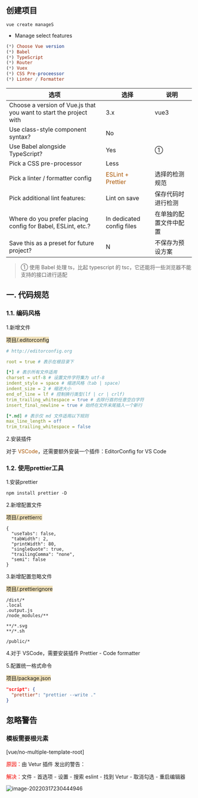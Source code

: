 ## 创建项目

```
vue create manageS
```



- Manage select features

```elm
(*) Choose Vue version
(*) Babel
(*) TypeScript
(*) Router
(*) Vuex
(*) CSS Pre-proceessor
(*) Linter / Formatter
```

| 选项                                                         | 选择                                               | 说明                   |
| ------------------------------------------------------------ | -------------------------------------------------- | ---------------------- |
| Choose a version of Vue.js that you want to start the project with | 3.x                                                | vue3                   |
| Use class-style component syntax?                            | No                                                 |                        |
| Use Babel alongside TypeScript?                              | Yes                                                | ①                      |
| Pick a CSS pre-processor                                     | Less                                               |                        |
| Pick a linter / formatter config                             | <span style="color: #a50">ESLint + Prettier</span> | 选择的检测规范         |
| Pick additional lint features:                               | Lint on save                                       | 保存代码时进行检测     |
| Where do you prefer placing config for Babel, ESLint, etc.?  | In dedicated config files                          | 在单独的配置文件中配置 |
| Save this as a preset for future project?                    | N                                                  | 不保存为预设方案       |

> ① 使用 Babel 处理 ts，比起 typescript 的 tsc，它还能将一些浏览器不能支持的接口进行适配

 

## 一. 代码规范

### 1.1. 编码风格

1.新增文件

<span style="backGround: #efe0b9">项目/.editorconfig</span>

```yaml
# http://editorconfig.org

root = true # 表示在根目录下

[*] # 表示所有文件适用
charset = utf-8 # 设置文件字符集为 utf-8
indent_style = space # 缩进风格（tab | space）
indent_size = 2 # 缩进大小
end_of_line = lf # 控制换行类型(lf | cr | crlf)
trim_trailing_whitespace = true # 去除行首的任意空白字符
insert_final_newline = true # 始终在文件末尾插入一个新行

[*.md] # 表示仅 md 文件适用以下规则
max_line_length = off
trim_trailing_whitespace = false
```

2.安装插件

对于 <span style="color: #a50">VSCode</span>，还需要额外安装一个插件：EditorConfig for VS Code



### 1.2. 使用prettier工具

1.安装prettier

```shell
npm install prettier -D
```

2.新增配置文件

<span style="backGround: #efe0b9">项目/.prettierrc</span>

```
{
  "useTabs": false,
  "tabWidth": 2,
  "printWidth": 80,
  "singleQuote": true,
  "trailingComma": "none",
  "semi": false
}
```

3.新增配置忽略文件

<span style="backGround: #efe0b9">项目/.prettierignore</span>

```
/dist/*
.local
.output.js
/node_modules/**

**/*.svg
**/*.sh

/public/*
```

4.对于 VSCode，需要安装插件 Prettier - Code formatter

5.配置统一格式命令

<span style="backGround: #efe0b9">项目/package.json</span>

```json
"script": {
  "prettier": "prettier --write ."
}
```







## 忽略警告

### 模板需要根元素

[vue/no-multiple-template-root]

<span style="color: #f7534f;font-weight:600">原因：</span>由 Vetur 插件 发出的警告：

<span style="color: #f7534f;font-weight:600">解决：</span>文件 - 首选项 - 设置 - 搜索 eslint - 找到 Vetur - 取消勾选 - 重启编辑器

![image-20220317230444946](D:\笔记\技术沉淀（前端）\vue技术栈\vue3\后台项目\img\vetur验证)